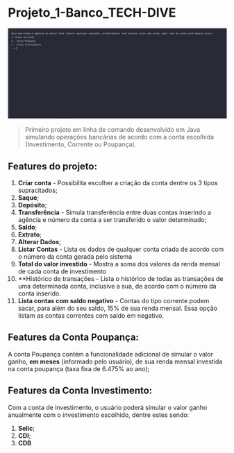 # Projeto_1-Banco_TECH-DIVE

![](./amostra_projeto_TECH-DIVE.gif)

> Primeiro projeto em linha de comando desenvolvido em Java simulando operações bancárias de acordo com a conta escolhida (Investimento, Corrente ou Poupança).

## Features do projeto:

1. **Criar conta** - Possibilita escolher a criação da conta dentre os 3 tipos supracitados;
2. **Saque**;
3. **Depósito**;
4. **Transferência** - Simula transferência entre duas contas inserindo a agência e número da conta a ser transferido o valor determinado;
5. **Saldo**;
6. **Extrato**;
7. **Alterar Dados**;
8. **Listar Contas** - Lista os dados de qualquer conta criada de acordo com o número da conta gerada pelo sistema
9. **Total do valor investido** - Mostra a soma dos valores da renda mensal de cada conta de investimento
10. **Histórico de transações - Lista o histórico de todas as transações de uma determinada conta, inclusive a sua, de acordo com o número da conta inserido.
11. **Lista contas com saldo negativo** - Contas do tipo corrente podem sacar, para além do seu saldo, 15% de sua renda mensal. Essa opção listam as contas correntes com saldo em negativo.

## Features da Conta Poupança:

A conta Poupança contém a funcionalidade adicional de simular o valor ganho, **em meses** (informado pelo usuário), de sua renda mensal investida na conta poupança (taxa fixa de 6.475% ao ano);

## Features da Conta Investimento:

Com a conta de investimento, o usuário poderá simular o valor ganho anualmente com o investimento escolhido, dentre estes sendo:

1. **Selic**;
2. **CDI**;
3. **CDB**
